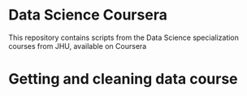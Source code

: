 # Data Science Coursera
This repository contains scripts from the Data Science specialization courses from JHU, available on Coursera

# Getting and cleaning data course

